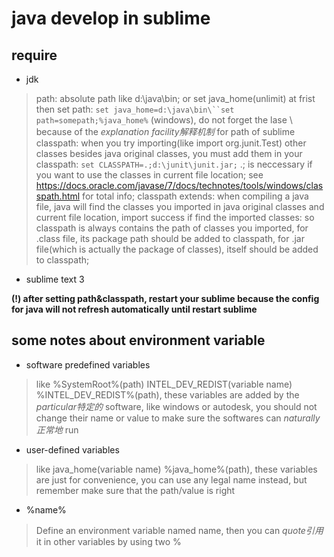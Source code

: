 # java develop in sublime

## require

* jdk

>path: absolute path like d:\java\bin\; or set java_home(unlimit) at frist then set path: `set java_home=d:\java\bin\``set path=somepath;%java_home%` (windows), do not forget the lase \ because of the *explanation facility解释机制* for path of sublime
>classpath: when you try importing(like import org.junit.Test) other classes besides java original classes, you must add them in your classpath: `set CLASSPATH=.;d:\junit\junit.jar;` .; is neccessary if you want to use the classes in current file location; see https://docs.oracle.com/javase/7/docs/technotes/tools/windows/classpath.html for total info;
>classpath extends: when compiling a java file, java will find the classes you imported in java original classes and current file location, import success if find the imported classes: so classpath is always contains the path of classes you imported, for .class file, its package path should be added to classpath, for .jar file(which is actually the package of classes), itself should be added to classpath;

* sublime text 3

**(!) after setting path&classpath, restart your sublime because the config for java will not refresh automatically until restart sublime**

## some notes about environment variable

* software predefined variables

>like %SystemRoot%(path) INTEL_DEV_REDIST(variable name) %INTEL_DEV_REDIST%(path), these variables are added by the *particular特定的* software, like windows or autodesk, you should not change their name or value to make sure the softwares can *naturally正常地* run 

* user-defined variables

>like java_home(variable name) %java_home%(path), these variables are just for convenience, you can use any legal name instead, but remember make sure that the path/value is right

* %name%

>Define an environment variable named name, then you can *quote引用* it in other variables by using two %